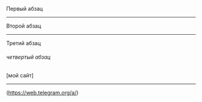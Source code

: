 Первый абзац 
***
Второй абзац
***
Третий абзац
###### четвертый абзац
[мой сайт]
***
(https://web.telegram.org/a/)

